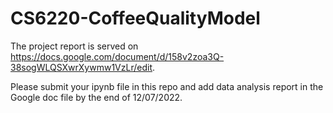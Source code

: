 # CS6220-CoffeeQualityModel

The project report is served on https://docs.google.com/document/d/158v2zoa3Q-38sogWLQSXwrXywmw1VzLr/edit.

Please submit your ipynb file in this repo and add data analysis report in the Google doc file by the end of 12/07/2022. 
